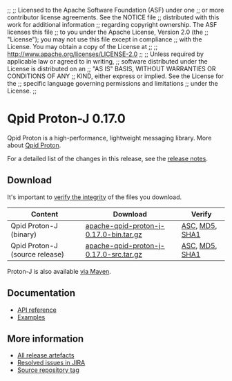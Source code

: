 ;;
;; Licensed to the Apache Software Foundation (ASF) under one
;; or more contributor license agreements.  See the NOTICE file
;; distributed with this work for additional information
;; regarding copyright ownership.  The ASF licenses this file
;; to you under the Apache License, Version 2.0 (the
;; "License"); you may not use this file except in compliance
;; with the License.  You may obtain a copy of the License at
;;
;;   http://www.apache.org/licenses/LICENSE-2.0
;;
;; Unless required by applicable law or agreed to in writing,
;; software distributed under the License is distributed on an
;; "AS IS" BASIS, WITHOUT WARRANTIES OR CONDITIONS OF ANY
;; KIND, either express or implied.  See the License for the
;; specific language governing permissions and limitations
;; under the License.
;;

# Qpid Proton-J 0.17.0

Qpid Proton is a high-performance, lightweight messaging library. More
about [Qpid Proton]({{site_url}}/proton/index.html).

For a detailed list of the changes in this release, see the [release
notes](release-notes.html).

## Download

It's important to [verify the
integrity]({{site_url}}/download.html#verify-what-you-download) of
the files you download.

| Content | Download | Verify |
|---------|----------|--------|
| Qpid Proton-J (binary) | [apache-qpid-proton-j-0.17.0-bin.tar.gz](http://archive.apache.org/dist/qpid/proton-j/0.17.0/apache-qpid-proton-j-0.17.0-bin.tar.gz) | [ASC](http://archive.apache.org/dist/qpid/proton-j/0.17.0/apache-qpid-proton-j-0.17.0-bin.tar.gz.asc), [MD5](http://archive.apache.org/dist/qpid/proton-j/0.17.0/apache-qpid-proton-j-0.17.0-bin.tar.gz.md5), [SHA1](http://archive.apache.org/dist/qpid/proton-j/0.17.0/apache-qpid-proton-j-0.17.0-bin.tar.gz.sha1) |
| Qpid Proton-J (source release) | [apache-qpid-proton-j-0.17.0-src.tar.gz](http://archive.apache.org/dist/qpid/proton-j/0.17.0/apache-qpid-proton-j-0.17.0-src.tar.gz) | [ASC](http://archive.apache.org/dist/qpid/proton-j/0.17.0/apache-qpid-proton-j-0.17.0-src.tar.gz.asc), [MD5](http://archive.apache.org/dist/qpid/proton-j/0.17.0/apache-qpid-proton-j-0.17.0-src.tar.gz.md5), [SHA1](http://archive.apache.org/dist/qpid/proton-j/0.17.0/apache-qpid-proton-j-0.17.0-src.tar.gz.sha1) |

Proton-J is also available [via Maven]({{site_url}}/maven.html).

## Documentation


<div class="two-column" markdown="1">

 - [API reference](api/index.html)
 - [Examples](https://github.com/apache/qpid-proton-j/tree/0.17.0/examples)

</div>


## More information

 - [All release artefacts](http://archive.apache.org/dist/qpid/proton-j/0.17.0)
 - [Resolved issues in JIRA](https://issues.apache.org/jira/issues/?jql=project+%3D+PROTON+AND+fixVersion+%3D+%27proton-j-0.17.0%27+AND+resolution+%3D+%27fixed%27+ORDER+BY+priority+DESC)
 - [Source repository tag](https://git-wip-us.apache.org/repos/asf?p=qpid-proton-j.git;a=tag;h=0.17.0)

<script type="text/javascript">
  _deferredFunctions.push(function() {
      if ("0.17.0" === "{{current_proton_j_release}}") {
          _modifyCurrentReleaseLinks();
      }
  });
</script>
